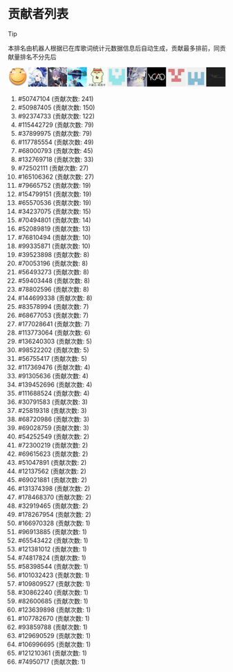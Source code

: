# 贡献者列表

> [!TIP]
> 本排名由机器人根据已在库歌词统计元数据信息后自动生成，贡献最多排前，同贡献量排名不分先后

![贡献者头像画廊](./CONTRIBUTORS.svg)

1. #50747104 (贡献次数: 241)
2. #50987405 (贡献次数: 150)
3. #92374733 (贡献次数: 122)
4. #115442729 (贡献次数: 79)
5. #37899975 (贡献次数: 79)
6. #117785554 (贡献次数: 49)
7. #68000793 (贡献次数: 45)
8. #132769718 (贡献次数: 33)
9. #72502111 (贡献次数: 27)
10. #165106362 (贡献次数: 27)
11. #79665752 (贡献次数: 19)
12. #154799151 (贡献次数: 19)
13. #65570536 (贡献次数: 19)
14. #34237075 (贡献次数: 15)
15. #70494801 (贡献次数: 14)
16. #52089819 (贡献次数: 13)
17. #76810494 (贡献次数: 10)
18. #99335871 (贡献次数: 10)
19. #39523898 (贡献次数: 8)
20. #70053196 (贡献次数: 8)
21. #56493273 (贡献次数: 8)
22. #59403448 (贡献次数: 8)
23. #78802596 (贡献次数: 8)
24. #144699338 (贡献次数: 8)
25. #83578994 (贡献次数: 7)
26. #68677053 (贡献次数: 7)
27. #177028641 (贡献次数: 7)
28. #113773064 (贡献次数: 6)
29. #136240303 (贡献次数: 5)
30. #98522202 (贡献次数: 5)
31. #56755417 (贡献次数: 5)
32. #117369476 (贡献次数: 4)
33. #91305636 (贡献次数: 4)
34. #139452696 (贡献次数: 4)
35. #111688524 (贡献次数: 4)
36. #30791583 (贡献次数: 3)
37. #25819318 (贡献次数: 3)
38. #68720986 (贡献次数: 3)
39. #69028759 (贡献次数: 3)
40. #54252549 (贡献次数: 2)
41. #72300219 (贡献次数: 2)
42. #69615623 (贡献次数: 2)
43. #51047891 (贡献次数: 2)
44. #12137562 (贡献次数: 2)
45. #69021881 (贡献次数: 2)
46. #131374398 (贡献次数: 2)
47. #178468370 (贡献次数: 2)
48. #32919465 (贡献次数: 2)
49. #178267954 (贡献次数: 2)
50. #166970328 (贡献次数: 1)
51. #96913885 (贡献次数: 1)
52. #65543422 (贡献次数: 1)
53. #121381012 (贡献次数: 1)
54. #74817824 (贡献次数: 1)
55. #58398544 (贡献次数: 1)
56. #101032423 (贡献次数: 1)
57. #109809527 (贡献次数: 1)
58. #30862240 (贡献次数: 1)
59. #82600685 (贡献次数: 1)
60. #123639898 (贡献次数: 1)
61. #107782670 (贡献次数: 1)
62. #93859788 (贡献次数: 1)
63. #129690529 (贡献次数: 1)
64. #106996695 (贡献次数: 1)
65. #121210361 (贡献次数: 1)
66. #74950717 (贡献次数: 1)
